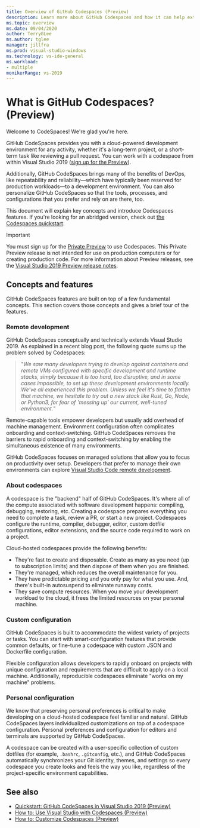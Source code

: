 ```yaml
---
title: Overview of GitHub Codespaces (Preview)
description: Learn more about GitHub Codespaces and how it can help extend extend your development environment to the cloud.
ms.topic: overview
ms.date: 09/04/2020
author: TerryGLee
ms.author: tglee
manager: jillfra
ms.prod: visual-studio-windows
ms.technology: vs-ide-general
ms.workload:
- multiple
monikerRange: vs-2019
---
```


# What is GitHub Codespaces? (Preview)

Welcome to CodeSpaces! We're glad you're here.

GitHub CodeSpaces provides you with a cloud-powered development environment for any activity, whether it's a long-term project, or a short-term task like reviewing a pull request. You can work with a codespace from within Visual Studio 2019 ([sign up for the Preview](https://aka.ms/vsfutures-signup)).

Additionally, GitHub CodeSpaces brings many of the benefits of DevOps, like repeatability and reliability&mdash;which have typically been reserved for production workloads&mdash;to a development environment. You can also personalize GitHub CodeSpaces so that the tools, processes, and configurations that you prefer and rely on are there, too.

This document will explain key concepts and introduce Codespaces features. If you're looking for an abridged version, check out [the Codespaces quickstart](/visualstudio/codespaces/quickstarts/vs/).

> [!IMPORTANT]
> You must sign up for the [Private Preview](https://aka.ms/vsfutures-signup) to use Codespaces. This Private Preview release is not intended for use on production computers or for creating production code. For more information about Preview releases, see the [Visual Studio 2019 Preview release notes](/visualstudio/releases/2019/release-notes-preview/).

## Concepts and features

GitHub CodeSpaces features are built on top of a few fundamental concepts. This section covers those concepts and gives a brief tour of the features.

### Remote development

GitHub CodeSpaces conceptually and technically extends Visual Studio 2019. As explained in a recent blog post, the following quote sums up the problem solved by Codespaces:

>"_We saw many developers trying to develop against containers and remote VMs configured with specific development and runtime stacks, simply because it is too hard, too disruptive, and in some cases impossible, to set up these development environments locally. We've all experienced this problem. Unless we feel it's time to flatten that machine, we hesitate to try out a new stack like Rust, Go, Node, or Python3, for fear of 'messing up' our current, well-tuned environment._"

Remote-capable tools empower developers but usually add overhead of machine management. Environment configuration often complicates onboarding and context-switching. GitHub CodeSpaces removes the barriers to rapid onboarding and context-switching by enabling the simultaneous existence of many environments.

GitHub CodeSpaces focuses on managed solutions that allow you to focus on productivity over setup. Developers that prefer to manage their own environments can explore [Visual Studio Code remote development](https://code.visualstudio.com/docs/remote/remote-overview).

### About codespaces

A codespace is the "backend" half of GitHub CodeSpaces. It's where all of the compute associated with software development happens: compiling, debugging, restoring, etc. Creating a codespace prepares everything you need to complete a task, review a PR, or start a new project. Codespaces configure the runtime, compiler, debugger, editor, custom dotfile configurations, editor extensions, and the source code required to work on a project.

Cloud-hosted codespaces provide the following benefits:

- They're fast to create and disposable. Create as many as you need (up to subscription limits) and then dispose of them when you are finished.
- They're managed, which reduces the overall maintenance for you.
- They have predictable pricing and you only pay for what you use. And, there's built-in autosuspend to eliminate runaway costs.
- They save compute resources. When you move your development workload to the cloud, it frees the limited resources on your personal machine.

### Custom configuration

GitHub CodeSpaces is built to accommodate the widest variety of projects or tasks. You can start with smart-configuration features that provide common defaults, or fine-tune a codespace with custom JSON and Dockerfile configuration.

Flexible configuration allows developers to rapidly onboard on projects with unique configuration and requirements that are difficult to apply on a local machine. Additionally, reproducible codespaces eliminate "works on my machine" problems.

### Personal configuration

We know that preserving personal preferences is critical to make developing on a cloud-hosted codespace feel familiar and natural. GitHub CodeSpaces layers individualized customizations on top of a codespace configuration. Personal preferences and configuration for editors and  terminals are supported by GitHub CodeSpaces.

A codespace can be created with a user-specific collection of custom dotfiles (for example, `.bashrc`, `.gitconfig`, etc.), and GitHub CodeSpaces automatically synchronizes your Git identity, themes, and settings so every codespace you create looks and feels the way you like, regardless of the project-specific environment capabilities.

## See also

- [Quickstart: GitHub CodeSpaces in Visual Studio 2019 (Preview)](/visualstudio/codespaces/quickstarts/vs/)
- [How to: Use Visual Studio with Codespaces (Preview)](use-visual-studio-with-codespaces.md)
- [How to: Customize Codespaces (Preview)](customize-codespaces.md)
